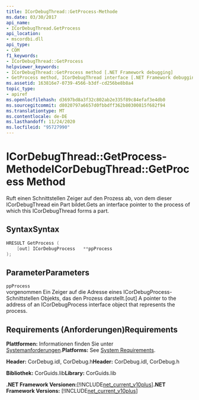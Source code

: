 ```yaml
---
title: ICorDebugThread::GetProcess-Methode
ms.date: 03/30/2017
api_name:
- ICorDebugThread.GetProcess
api_location:
- mscordbi.dll
api_type:
- COM
f1_keywords:
- ICorDebugThread::GetProcess
helpviewer_keywords:
- ICorDebugThread::GetProcess method [.NET Framework debugging]
- GetProcess method, ICorDebugThread interface [.NET Framework debugging]
ms.assetid: 163816e7-0739-4566-b3df-cd256be8b8a4
topic_type:
- apiref
ms.openlocfilehash: d3697bd8a3f32c802ab2e335f89c84efaf3e4db0
ms.sourcegitcommit: d8020797a6657d0fbbdff362b80300815f682f94
ms.translationtype: MT
ms.contentlocale: de-DE
ms.lasthandoff: 11/24/2020
ms.locfileid: "95727990"
---
```

# <a name="icordebugthreadgetprocess-method"></a><span data-ttu-id="8d03e-102">ICorDebugThread::GetProcess-Methode</span><span class="sxs-lookup"><span data-stu-id="8d03e-102">ICorDebugThread::GetProcess Method</span></span>

<span data-ttu-id="8d03e-103">Ruft einen Schnittstellen Zeiger auf den Prozess ab, von dem dieser ICorDebugThread ein Part bildet.</span><span class="sxs-lookup"><span data-stu-id="8d03e-103">Gets an interface pointer to the process of which this ICorDebugThread forms a part.</span></span>  
  
## <a name="syntax"></a><span data-ttu-id="8d03e-104">Syntax</span><span class="sxs-lookup"><span data-stu-id="8d03e-104">Syntax</span></span>  
  
```cpp  
HRESULT GetProcess (  
    [out] ICorDebugProcess   **ppProcess  
);  
```  
  
## <a name="parameters"></a><span data-ttu-id="8d03e-105">Parameter</span><span class="sxs-lookup"><span data-stu-id="8d03e-105">Parameters</span></span>  

 `ppProcess`  
 <span data-ttu-id="8d03e-106">vorgenommen Ein Zeiger auf die Adresse eines ICorDebugProcess-Schnittstellen Objekts, das den Prozess darstellt.</span><span class="sxs-lookup"><span data-stu-id="8d03e-106">[out] A pointer to the address of an ICorDebugProcess interface object that represents the process.</span></span>  
  
## <a name="requirements"></a><span data-ttu-id="8d03e-107">Requirements (Anforderungen)</span><span class="sxs-lookup"><span data-stu-id="8d03e-107">Requirements</span></span>  

 <span data-ttu-id="8d03e-108">**Plattformen:** Informationen finden Sie unter [Systemanforderungen](../../get-started/system-requirements.md).</span><span class="sxs-lookup"><span data-stu-id="8d03e-108">**Platforms:** See [System Requirements](../../get-started/system-requirements.md).</span></span>  
  
 <span data-ttu-id="8d03e-109">**Header:** CorDebug.idl, CorDebug.h</span><span class="sxs-lookup"><span data-stu-id="8d03e-109">**Header:** CorDebug.idl, CorDebug.h</span></span>  
  
 <span data-ttu-id="8d03e-110">**Bibliothek:** CorGuids.lib</span><span class="sxs-lookup"><span data-stu-id="8d03e-110">**Library:** CorGuids.lib</span></span>  
  
 <span data-ttu-id="8d03e-111">**.NET Framework Versionen:**[!INCLUDE[net_current_v10plus](../../../../includes/net-current-v10plus-md.md)]</span><span class="sxs-lookup"><span data-stu-id="8d03e-111">**.NET Framework Versions:** [!INCLUDE[net_current_v10plus](../../../../includes/net-current-v10plus-md.md)]</span></span>
